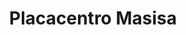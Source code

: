 ---
title: "Placacentro Masisa"
url: /ciudad-guayana-puerto-ordaz/placacentro-masisa/
shop: comercio
---